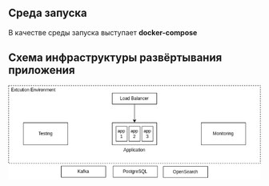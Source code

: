 
## Среда запуска

В качестве среды запуска выступает **docker-compose**

## Схема инфраструктуры развёртывания приложения

![Инфраструктура](./imgs/01-infrastructure.png)